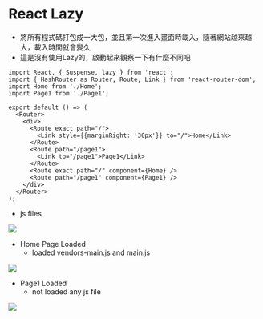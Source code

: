 # React Lazy

- 將所有程式碼打包成一大包，並且第一次進入畫面時載入，隨著網站越來越大，載入時間就會變久
- 這是沒有使用Lazy的，啟動起來觀察一下有什麼不同吧

```
import React, { Suspense, lazy } from 'react';
import { HashRouter as Router, Route, Link } from 'react-router-dom';
import Home from './Home';
import Page1 from './Page1';

export default () => (
  <Router>
    <div>
      <Route exact path="/">
        <Link style={{marginRight: '30px'}} to="/">Home</Link>
      </Route>
      <Route path="/page1">
        <Link to="/page1">Page1</Link>
      </Route>
      <Route exact path="/" component={Home} />
      <Route path="/page1" component={Page1} />
    </div>
  </Router>
);

```

- js files

![](https://i.imgur.com/s9zGX5a.png)

- Home Page Loaded
  - loaded vendors-main.js and main.js

![](https://i.imgur.com/ZE7qOsL.png)

- Page1 Loaded
  - not loaded any js file

![](https://i.imgur.com/TjkGZM8.png)

